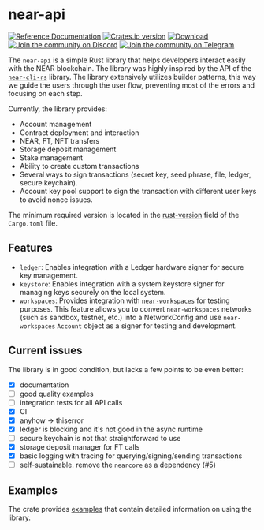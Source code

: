 # near-api
<p>
    <a href="https://docs.rs/near-api"><img src="https://docs.rs/near-api/badge.svg?style=flat-square" alt="Reference Documentation" /></a>
    <a href="https://crates.io/crates/near-api"><img src="https://img.shields.io/crates/v/near-api.svg?style=flat-square" alt="Crates.io version" /></a>
    <a href="https://crates.io/crates/near-api"><img src="https://img.shields.io/crates/d/near-api.svg?style=flat-square" alt="Download" /></a>
    <a href="https://near.chat"><img src="https://img.shields.io/discord/490367152054992913?style=flat-square&label=discord&color=lightgreen" alt="Join the community on Discord" /></a>
    <a href="https://t.me/NEAR_Tools_Community_Group"><img src="https://img.shields.io/badge/telegram-online-lightgreen?style=flat-square" alt="Join the community on Telegram" /></a>
 </p>

The `near-api` is a simple Rust library that helps developers interact easily with the NEAR blockchain. The library was highly inspired by the API of the [`near-cli-rs`](https://github.com/near/near-cli-rs) library. The library extensively utilizes builder patterns, this way we guide the users through the user flow, preventing most of the errors and focusing on each step.

Currently, the library provides:
* Account management
* Contract deployment and interaction
* NEAR, FT, NFT transfers
* Storage deposit management
* Stake management
* Ability to create custom transactions
* Several ways to sign transactions (secret key, seed phrase, file, ledger, secure keychain).
* Account key pool support to sign the transaction with different user keys to avoid nonce issues.

The minimum required version is located in the [rust-version](./Cargo.toml#L4) field of the `Cargo.toml` file.

## Features

* `ledger`: Enables integration with a Ledger hardware signer for secure key management.
* `keystore`: Enables integration with a system keystore signer for managing keys securely on the local system.
* `workspaces`: Provides integration with [`near-workspaces`](https://github.com/near/near-workspaces-rs) for testing purposes. This feature allows you to convert `near-workspaces` networks (such as sandbox, testnet, etc.) into a NetworkConfig and use `near-workspaces` `Account` object as a signer for testing and development.

## Current issues

The library is in good condition, but lacks a few points to be even better:
- [x] documentation
- [ ] good quality examples
- [ ] integration tests for all API calls
- [x] CI
- [x] anyhow -> thiserror
- [x] ledger is blocking and it's not good in the async runtime
- [ ] secure keychain is not that straightforward to use
- [x] storage deposit manager for FT calls
- [x] basic logging with tracing for querying/signing/sending transactions
- [ ] self-sustainable. remove the `nearcore` as a dependency ([#5](https://github.com/near/near-api-rs/issues/5))

## Examples
The crate provides [examples](./examples/) that contain detailed information on using the library.
